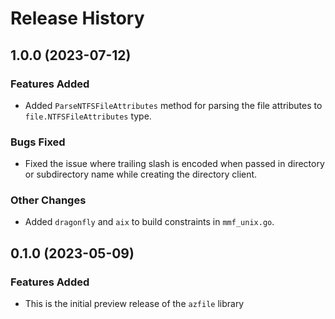 # Release History

## 1.0.0 (2023-07-12)

### Features Added

* Added `ParseNTFSFileAttributes` method for parsing the file attributes to `file.NTFSFileAttributes` type.

### Bugs Fixed

* Fixed the issue where trailing slash is encoded when passed in directory or subdirectory name while creating the directory client.

### Other Changes

* Added `dragonfly` and `aix` to build constraints in `mmf_unix.go`.

## 0.1.0 (2023-05-09)

### Features Added

* This is the initial preview release of the `azfile` library
